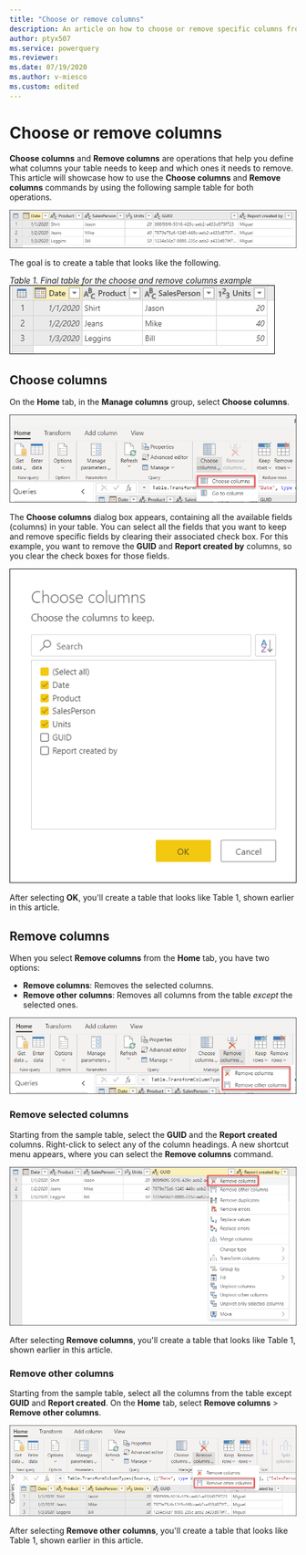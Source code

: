 ```yaml
---
title: "Choose or remove columns"
description: An article on how to choose or remove specific columns from a table. 
author: ptyx507
ms.service: powerquery
ms.reviewer: 
ms.date: 07/19/2020
ms.author: v-miesco
ms.custom: edited
---
```


# Choose or remove columns
<!--We don't use the same image multiple times. We'll actually get build warnings for that in a month or so. Suggest naming the first instance and then harkening back to it, as shown below. I'm not sure whether this should be a table caption or a figure caption. We don't usually number a table or figure if there's only one in the article, but I want to be able to refer back to it.-->
**Choose columns** and **Remove columns** are operations that help you define what columns your table needs to keep and which ones it needs to remove. This article will showcase how to use the **Choose columns** and **Remove columns** commands by using the following sample table for both operations.
<!--This would be a good candidate for an HTML table.-->
![Sample table](images/me-choose-remove-columns-sample-table.png "needs detailed alt text")

The goal is to create a table that looks like the following.

*Table 1. Final table for the choose and remove columns example*
![Final table](images/me-choose-remove-columns-sample-final-table.png "Final table")

## Choose columns

On the **Home** tab, in the **Manage columns** group, select **Choose columns**.

![Choose columns command](images/me-choose-remove-columns-choose-columns-icon.png "Choose columns command")

The **Choose columns** dialog box appears, containing all the available fields (columns)<!--Edit okay?--> in your table. You can select all the fields that you want to keep and remove specific fields by clearing their associated check box. For this example, you want to remove the **GUID** and **Report created by** columns, so you clear the check boxes for those fields.

![Choose columns dialog box](images/me-choose-remove-columns-choose-columns-window.png "Choose columns dialog box")

After selecting **OK**, you'll create a table that looks like Table 1, shown earlier in this article.
<!--
![Final table](images/me-choose-remove-columns-sample-final-table.png "Final table")
-->

## Remove columns

When you select **Remove columns** from the **Home** tab, you have two options:

* **Remove columns**: Removes the selected columns.
* **Remove other columns**: Removes all columns from the table *except*<!--Edit okay?--> the selected ones.

![Remove columns menu options](images/me-choose-remove-columns-remove-columns-icon.png "Remove columns menu options")

### Remove selected columns

Starting from the sample table, select the **GUID** and the **Report created** columns. Right-click to select any of the column headings. A new shortcut menu appears, where you can select the **Remove columns** command.

![Table column shortcut menu](images/me-choose-remove-columns-remove-columns-right-click.png "Table column shortcut menu")

<!--
Alternatively, you can select **Remove columns** from the ribbon. The item found in this shortcut menu is exactly the same as the one found in the ribbon.
-->

After selecting **Remove columns**, you'll create a table that looks like Table 1, shown earlier in this article.
<!--
![Final table](images/me-choose-remove-columns-sample-final-table.png "[Final table")
-->

### Remove other columns

Starting from the sample table, select all the columns from the table except **GUID** and **Report created**. On the **Home** tab, select **Remove columns** > **Remove other columns**.<!--Edit okay?-->

![Remove other columns command](images/me-choose-remove-columns-remove-other-columns-icon.png "Remove other columns command")

After selecting **Remove other columns**, you'll create a table that looks like Table 1, shown earlier in this article.
<!--
![Final table](images/me-choose-remove-columns-sample-final-table.png "Final table")
-->

